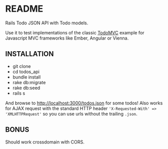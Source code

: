 # README

Rails Todo JSON API with Todo models.

Use it to test implementations of the classic [TodoMVC](http://todomvc.com) example for Javascript MVC frameworks like Ember, Angular or Vienna.

## INSTALLATION

* git clone <repo-url>
* cd todos_api
* bundle install
* rake db:migrate
* rake db:seed
* rails s

And browse to [http://localhost:3000/todos.json](http://localhost:3000/todos.json) for some todos! Also works for AJAX request with the standard HTTP header `'X-Requested-With' => 'XMLHTTPRequest'` so you can use urls without the trailing `.json`.

## BONUS

Should work crossdomain with CORS.

